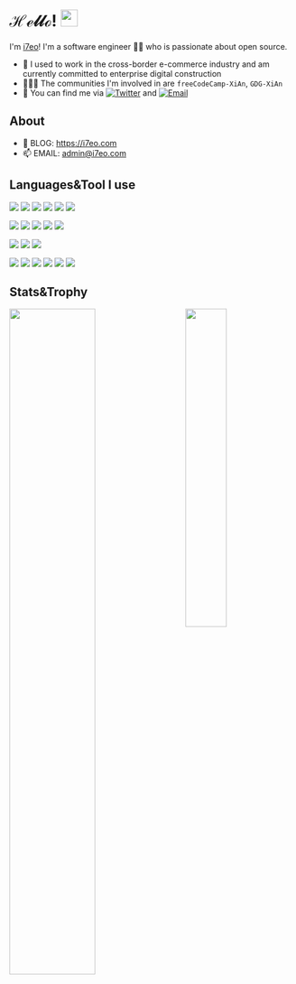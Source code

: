 # ℋℯ𝓁𝓁ℴ! <img src="https://moon-svg.minung.dev/moon.svg?theme=ray" alt="moon.svg" width="30px" /> 

I'm [i7eo](https://github.com/i7eo)! I'm a software engineer 👨‍💻 who is passionate about open source.

- 💼 I used to work in the cross-border e-commerce industry and am currently committed to enterprise digital construction
- 🧑‍🤝‍🧑 The communities I'm involved in are `freeCodeCamp-XiAn`, `GDG-XiAn`
- 🔎 You can find me via [![Twitter](https://img.shields.io/badge/Twitter-1DA1F2?style=flat-square&logo=twitter&logoColor=white)](https://twitter.com/__i7eo) and [![Email](https://img.shields.io/badge/Gmail-D14836?style=flat-square&logo=gmail&logoColor=white)](mailto:admin@i7eo.com)

<!-- You are the ![visitors](https://visitor-badge.laobi.icu/badge?page_id=i7eo) guy to come here 🎉 ->
<!--![visitors](https://visitor-badge.laobi.icu/badge?page_id=yaronzz) -->
<!-- <img align="right" src="https://activity-graph.herokuapp.com/graph?username=i7eo&hide_title=true&theme=rogue" style="width: 45%" /> -->
<!-- <img src="https://github-readme-stats.vercel.app/api/top-langs/?username=i7eo&layout=compact&theme=nightowl" style="width: 60%" /> -->
<!--
<p align="center">
<img src="https://profile-counter.glitch.me/i7eo/count.svg" alt="Visiter count" />
</p>
-->

## About

- 📒 BLOG: https://i7eo.com
- 📫 EMAIL: admin@i7eo.com

## Languages&Tool I use

<p align="left">
  <img src="https://img.shields.io/badge/HTML5-E34F26?style=flat-square&logo=html5&logoColor=white" />
  <img src="https://img.shields.io/badge/Sass-CC6699?style=flat-square&logo=sass&logoColor=white" />
  <img src="https://img.shields.io/badge/JavaScript-323330?style=flat-square&logo=javascript&logoColor=F7DF1E" />
  <img src="https://img.shields.io/badge/TypeScript-007ACC?style=flat-square&logo=typescript&logoColor=white" />
  <img src="https://img.shields.io/badge/Node.js-339933?style=flat-square&logo=nodedotjs&logoColor=white" />
  <img src="https://img.shields.io/badge/Java-ED8B00?style=flat-square&logo=java&logoColor=white" />
</p>

<p align="left">
  <img src="https://img.shields.io/badge/Vue.js-35495E?style=flat-square&logo=vuedotjs&logoColor=4FC08D" />
  <img src="https://img.shields.io/badge/nuxt.js-00C58E?style=flat-square&logo=nuxtdotjs&logoColor=white" />
  <img src="https://img.shields.io/badge/React-20232A?style=flat-square&logo=react&logoColor=61DAFB" />
  <img src="https://img.shields.io/badge/React_Native-20232A?style=flat-square&logo=react&logoColor=61DAFB" />
  <img src="https://img.shields.io/badge/next.js-000000?style=flat-square&logo=nextdotjs&logoColor=white" />
</p>

<p align="left">
  <img src="https://img.shields.io/badge/MongoDB-4EA94B?style=flat-square&logo=mongodb&logoColor=white" />
  <img src="https://img.shields.io/badge/Redis-DC382D?style=flat-square&logo=redis&logoColor=white" />
  <img src="https://img.shields.io/badge/Amazon_AWS-232F3E?style=flat-square&logo=amazon-aws&logoColor=white" />
</p>

<p align="left">
  <img src="https://img.shields.io/badge/shopify-8DB543?style=flat-square&logo=Shopify&logoColor=white" />
  <img src="https://img.shields.io/badge/Vercel-000000?style=flat-square&logo=vercel&logoColor=white" />
  <img src="https://img.shields.io/badge/GitHub_Actions-2088FF?style=flat-square&logo=github-actions&logoColor=white" />
  <img src="https://img.shields.io/badge/Pnpm-222222?style=flat-square&logo=pnpm&logoColor=F69220" />
  <img src="https://img.shields.io/badge/Notion-000000?style=flat-square&logo=notion&logoColor=white" />
  <img src="https://img.shields.io/badge/VSCode-0078D4?style=flat-square&logo=visual%20studio%20code&logoColor=white" />
</p>

## Stats&Trophy

<img align="left" src="https://github-readme-stats.vercel.app/api?username=i7eo&show_icons=true&theme=nightowl&hide_title=true" style="width: 55%" />

<img align="right" src="https://github-profile-trophy.vercel.app/?username=i7eo&column=4&margin-w=6&margin-h=6&theme=dracula" style="width: 38%" />



